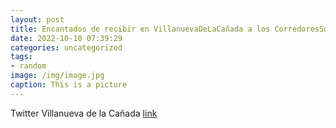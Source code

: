 ```yaml
---
layout: post
title: Encantados de recibir en VillanuevaDeLaCañada a los CorredoresSolidarios que recorren los municipios de la ComunidadDeMadrid ...
date: 2022-10-10 07:39:29
categories: uncategorized
tags:
- random
image: /img/image.jpg
caption: This is a picture
---
```

Twitter Villanueva de la Cañada [link](https://twitter.com/AytoVDLCanada/status/1579079667465609216)
